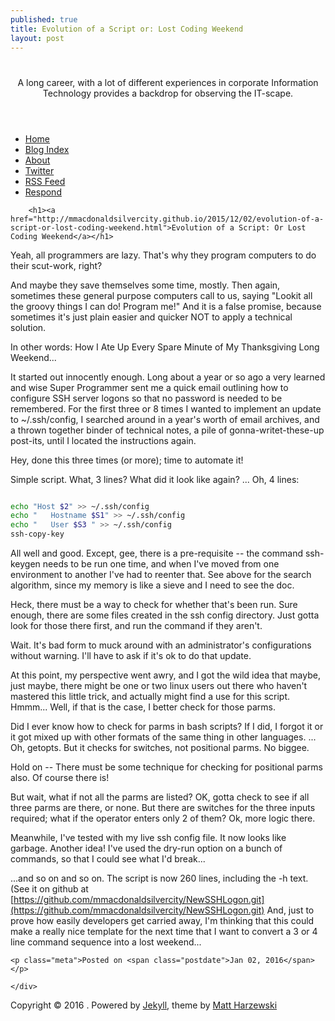 ```yaml
---
published: true
title: Evolution of a Script or: Lost Coding Weekend
layout: post
---
```

<!DOCTYPE html>
<html>
<head>

  <meta charset="UTF-8">
  <title>It is all about me...</title>
  <meta name="viewport" content="width=device-width">

  <!--[if lt IE 9]>
    <script src="http://html5shiv.googlecode.com/svn/trunk/html5.js"></script>
  <![endif]-->

  <link href="/assets/css/style.css" rel="stylesheet" />
  <link href="/assets/css/colors-dark.css" rel="stylesheet" />

</head>

<body>

<header id="header">
    <h1><a href="/"><i class="icon-sun"></i> </a></h1>
    <p>A long career, with a lot of different experiences in corporate Information Technology provides a backdrop for observing the IT-scape.</p>
  </header>
  <div id="page">
    <div id="sidebar">
      <nav>
        <ul>
          <li><a href="/">Home</a></li>
          <li><a href="/archives">Blog Index</a></li>
          <li><a href="/about">About</a></li>
          <li><a href="http://twitter.com/mmacdonaldscp">Twitter</a></li>
          <li><a href="/feed.xml">RSS Feed</a></li>
          <li><a href="mailto:contact@silvercityenterprises.com">Respond</a></li>
        </ul>
      </nav>
    </div>
    <div id="content">
      <article class="post">

	
		<h1><a href="http://mmacdonaldsilvercity.github.io/2015/12/02/evolution-of-a-script-or-lost-coding-weekend.html">Evolution of a Script: Or Lost Coding Weekend</a></h1>
<div class="post-content">

<p>Yeah, all programmers are lazy.  That's why they program computers to do their scut-work, right? </p> 

<p>And maybe they save themselves some time, mostly.  Then again, sometimes these general purpose computers call to us, saying "Lookit all the groovy things I can do!  Program me!"  And it is a false promise, because sometimes it's just plain easier and quicker NOT to apply a technical solution.</p>

<p>In other words:  How I Ate Up Every Spare Minute of My Thanksgiving Long Weekend...</p>

It started out innocently enough.  Long about a year or so ago a very learned and wise Super Programmer sent me a quick email outlining how to configure SSH server logons so that no password is needed to be remembered.  For the first three or 8 times I wanted to implement an update to ~/.ssh/config, I searched around in a year's worth of email archives, and a thrown together binder of technical notes, a pile of gonna-writet-these-up post-its, until I located the instructions again.  

Hey, done this three times (or more); time to automate it!

Simple script.  What, 3 lines?  What did it look like again? ... Oh, 4 lines:

``` bash  

echo "Host $2" >> ~/.ssh/config  
echo "   Hostname $S1" >> ~/.ssh/config  
echo "   User $S3 " >> ~/.ssh/config  
ssh-copy-key  
```

All well and good.  Except, gee, there is a pre-requisite -- the command ssh-keygen needs to be run one time, and when I've moved from one environment to another I've had to reenter that.  See above for the search algorithm, since my memory is like a sieve and I need to see the doc.

Heck, there must be a way to check for whether that's been run.  Sure enough, there are some files created in the ssh config directory.  Just gotta look for those there first, and run the command if they aren't.

Wait.  It's bad form to muck around with an administrator's configurations without warning.  I'll have to ask if it's ok to do that update.

At this point, my perspective went awry, and I got the wild idea that maybe, just maybe, there might be one or two linux users out there who haven't mastered this little trick, and actually might find a use for this script.  Hmmm... Well, if that is the case, I better check for those parms.

Did I ever know how to check for parms in bash scripts?  If I did, I forgot it or it got mixed up with other formats of the same thing in other languages.  ... Oh, getopts.  But it checks for switches, not positional parms.  No biggee.

Hold on -- There must be some technique for checking for positional parms also.  Of course there is!  

But wait, what if not all the parms are listed?  OK, gotta check to see if all three parms are there, or none.  But there are switches for the three inputs required; what if the operator enters only 2 of them?  Ok, more logic there.

Meanwhile, I've tested with my live ssh config file.  It now looks like garbage.  Another idea!  I've used the dry-run option on a bunch of commands, so that I could see what I'd break...

...and so on and so on.  The script is now 260 lines, including the -h text.  (See it on github at [https://github.com/mmacdonaldsilvercity/NewSSHLogon.git](https://github.com/mmacdonaldsilvercity/NewSSHLogon.git) And, just to prove how easily developers get carried away, I'm thinking that this could make a really nice template for the next time that I want to convert a 3 or 4 line command sequence into a lost weekend...

</div>

	<p class="meta">Posted on <span class="postdate">Jan 02, 2016</span></p>

</article>

    </div>
  </div>
  <footer id="footer">
    <p class="copyright">Copyright &copy; 2016 . Powered by <a href="http://jekyllrb.com">Jekyll</a>, theme by <a href="http://www.webmaster-source.com">Matt Harzewski</a></p>
  </footer>
  <script src="//ajax.googleapis.com/ajax/libs/jquery/1.10.1/jquery.min.js"></script>
  <script src="/assets/js/jquery.mobilemenu.min.js"></script>
  <script>
    $(document).ready(function(){
      $('#sidebar nav ul').mobileMenu({'topOptionText': 'Menu', 'prependTo': '#sidebar nav'});
    });
  </script>



</body>
</html>
